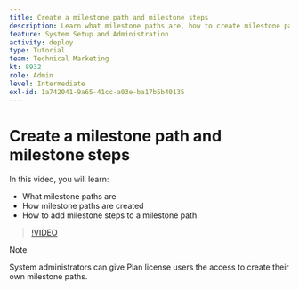 ```yaml
---
title: Create a milestone path and milestone steps
description: Learn what milestone paths are, how to create milestone paths, and how to add milestone steps in [!DNL Adobe Workfront].
feature: System Setup and Administration
activity: deploy
type: Tutorial
team: Technical Marketing
kt: 8932
role: Admin
level: Intermediate
exl-id: 1a742041-9a65-41cc-a03e-ba17b5b40135
---
```

# Create a milestone path and milestone steps

In this video, you will learn:

* What milestone paths are
* How milestone paths are created
* How to add milestone steps to a milestone path

>[!VIDEO](https://video.tv.adobe.com/v/335204/?quality=12)

>[!NOTE]
>
>System administrators can give Plan license users the access to create their own milestone paths.
